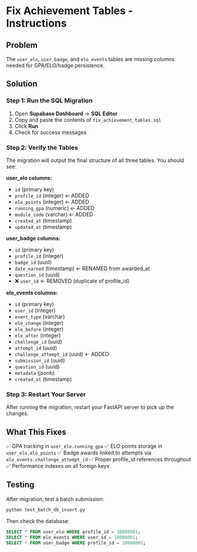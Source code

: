 # Fix Achievement Tables - Instructions

## Problem

The `user_elo`, `user_badge`, and `elo_events` tables are missing columns needed for GPA/ELO/badge persistence.

## Solution

### Step 1: Run the SQL Migration

1. Open **Supabase Dashboard** → **SQL Editor**
2. Copy and paste the contents of `fix_achievement_tables.sql`
3. Click **Run**
4. Check for success messages

### Step 2: Verify the Tables

The migration will output the final structure of all three tables. You should see:

**user_elo columns:**

- `id` (primary key)
- `profile_id` (integer) ← ADDED
- `elo_points` (integer) ← ADDED
- `running_gpa` (numeric) ← ADDED
- `module_code` (varchar) ← ADDED
- `created_at` (timestamp)
- `updated_at` (timestamp)

**user_badge columns:**

- `id` (primary key)
- `profile_id` (integer)
- `badge_id` (uuid)
- `date_earned` (timestamp) ← RENAMED from awarded_at
- `question_id` (uuid)
- ❌ `user_id` ← REMOVED (duplicate of profile_id)

**elo_events columns:**

- `id` (primary key)
- `user_id` (integer)
- `event_type` (varchar)
- `elo_change` (integer)
- `elo_before` (integer)
- `elo_after` (integer)
- `challenge_id` (uuid)
- `attempt_id` (uuid)
- `challenge_attempt_id` (uuid) ← ADDED
- `submission_id` (uuid)
- `question_id` (uuid)
- `metadata` (jsonb)
- `created_at` (timestamp)

### Step 3: Restart Your Server

After running the migration, restart your FastAPI server to pick up the changes.

## What This Fixes

✅ GPA tracking in `user_elo.running_gpa`
✅ ELO points storage in `user_elo.elo_points`
✅ Badge awards linked to attempts via `elo_events.challenge_attempt_id`
✅ Proper profile_id references throughout
✅ Performance indexes on all foreign keys

## Testing

After migration, test a batch submission:

```bash
python test_batch_db_insert.py
```

Then check the database:

```sql
SELECT * FROM user_elo WHERE profile_id = 10000001;
SELECT * FROM elo_events WHERE user_id = 10000001;
SELECT * FROM user_badge WHERE profile_id = 10000001;
```
